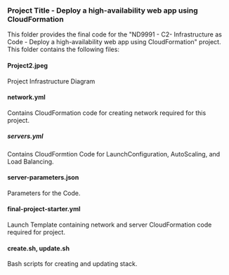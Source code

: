 ### Project Title - Deploy a high-availability web app using CloudFormation

This folder provides the final code for the "ND9991 - C2- Infrastructure as Code - Deploy a high-availability web app using CloudFormation" project. This folder contains the following files:

#### Project2.jpeg

Project Infrastructure Diagram

#### network.yml

Contains CloudFormation code for creating network required for this project.

##### servers.yml

Contains CloudFormtion Code for LaunchConfiguration, AutoScaling, and Load Balancing.

#### server-parameters.json

Parameters for the Code.

#### final-project-starter.yml

Launch Template containing network and server CloudFormation code required for project.

#### create.sh, update.sh

Bash scripts for creating and updating stack.

